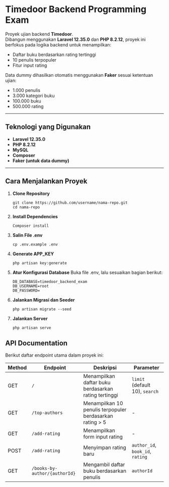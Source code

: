 # Timedoor Backend Programming Exam

Proyek ujian backend **Timedoor**.  
Dibangun menggunakan **Laravel 12.35.0** dan **PHP 8.2.12**, proyek ini berfokus pada logika backend untuk menampilkan:
- Daftar buku berdasarkan rating tertinggi  
- 10 penulis terpopuler  
- Fitur input rating  

Data dummy dihasilkan otomatis menggunakan **Faker** sesuai ketentuan ujian:
- 1.000 penulis  
- 3.000 kategori buku  
- 100.000 buku  
- 500.000 rating  

---

## Teknologi yang Digunakan
- **Laravel 12.35.0**
- **PHP 8.2.12**
- **MySQL**
- **Composer**
- **Faker (untuk data dummy)**

---

## Cara Menjalankan Proyek

1. **Clone Repository**

       git clone https://github.com/username/nama-repo.git
       cd nama-repo
   
4. **Install Dependencies**

       Composer install

6. **Salin File .env**

       cp .env.example .env

8. **Generate APP_KEY**

       php artisan key:generate

10. **Atur Konfigurasi Database**
    Buka file .env, lalu sesuaikan bagian berikut:
        
        DB_DATABASE=timedoor_backend_exam
        DB_USERNAME=root
        DB_PASSWORD=

12. **Jalankan Migrasi dan Seeder**

        php artisan migrate --seed

14. **Jalankan Server**

        php artisan serve

## API Documentation

Berikut daftar endpoint utama dalam proyek ini:

| Method | Endpoint | Deskripsi | Parameter |
|--------|-----------|------------|------------|
| GET | `/` | Menampilkan daftar buku berdasarkan rating tertinggi | `limit` (default 10), `search` |
| GET | `/top-authors` | Menampilkan 10 penulis terpopuler berdasarkan rating > 5 | - |
| GET | `/add-rating` | Menampilkan form input rating | - |
| POST | `/add-rating` | Menyimpan rating baru | `author_id`, `book_id`, `rating` |
| GET | `/books-by-author/{authorId}` | Mengambil daftar buku berdasarkan penulis | `authorId` |
